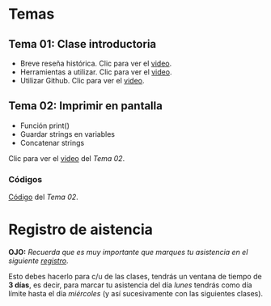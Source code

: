 # Temas 
## __Tema 01:__ Clase introductoria
* Breve reseña histórica. Clic para ver el [video]().
* Herramientas a utilizar. Clic para ver el [video](https://drive.google.com/file/d/1TyWJ6yo0RM0rbUYM4NfHAWf9UrCNnl75/view?usp=sharing).
* Utilizar Github. Clic para ver el [video](https://drive.google.com/file/d/1g1Jwe8Q3-iqBoCGrCbbxSnxJZTxFhdrK/view?usp=sharing).


## __Tema 02:__ Imprimir en pantalla
* Función print()
* Guardar strings en variables
* Concatenar strings

Clic para ver el [video](https://drive.google.com/file/d/1As1FtW33PD2JXOCxhVrA7mhDKQBjX7QH/view?usp=sharing) del _Tema 02_.

### Códigos
[Código](https://github.com/AFIF-UG/Introduccion_a_Python-Curso_Online/blob/main/Clase_01/Codigo_Tema_02.ipynb) del _Tema 02_.


# Registro de aistencia
__OJO:__ _Recuerda que es muy importante que marques tu asistencia en el siguiente [registro](https://docs.google.com/forms/d/e/1FAIpQLSeID9_5yDVTnSS0PN8GVF_BjhkPd-w8-tUApaahLWkIojUrUQ/viewform?usp=sf_link)_.

Esto debes hacerlo para c/u de las clases, tendrás un ventana de tiempo de __3 días__, es decir, para marcar tu asistencia del día _lunes_ tendrás como día límite hasta el día _miércoles_ (y así sucesivamente con las siguientes clases).
